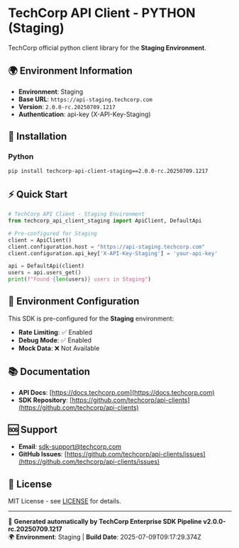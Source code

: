 # TechCorp API Client - PYTHON (Staging)

TechCorp official python client library for the **Staging Environment**.

## 🌍 Environment Information

- **Environment**: Staging
- **Base URL**: `https://api-staging.techcorp.com`
- **Version**: `2.0.0-rc.20250709.1217`
- **Authentication**: api-key (X-API-Key-Staging)

## 🚀 Installation

### Python

```bash
pip install techcorp-api-client-staging==2.0.0-rc.20250709.1217
```

## ⚡ Quick Start

```python
# TechCorp API Client - Staging Environment
from techcorp_api_client_staging import ApiClient, DefaultApi

# Pre-configured for Staging
client = ApiClient()
client.configuration.host = "https://api-staging.techcorp.com"
client.configuration.api_key['X-API-Key-Staging'] = 'your-api-key'

api = DefaultApi(client)
users = api.users_get()
print(f"Found {len(users)} users in Staging")
```

## 🔧 Environment Configuration

This SDK is pre-configured for the **Staging** environment:

- **Rate Limiting**: ✅ Enabled
- **Debug Mode**: ✅ Enabled  
- **Mock Data**: ❌ Not Available

## 📚 Documentation

- **API Docs**: [https://docs.techcorp.com](https://docs.techcorp.com)
- **SDK Repository**: [https://github.com/techcorp/api-clients](https://github.com/techcorp/api-clients)

## 🆘 Support

- **Email**: [sdk-support@techcorp.com](mailto:sdk-support@techcorp.com)
- **GitHub Issues**: [https://github.com/techcorp/api-clients/issues](https://github.com/techcorp/api-clients/issues)

## 📄 License

MIT License - see [LICENSE](https://opensource.org/licenses/MIT) for details.

---
🤖 **Generated automatically by TechCorp Enterprise SDK Pipeline v2.0.0-rc.20250709.1217**  
🌍 **Environment**: Staging | **Build Date**: 2025-07-09T09:17:29.374Z

